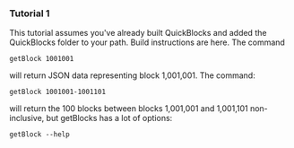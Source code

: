 ### Tutorial 1

This tutorial assumes you've already built QuickBlocks and added the QuickBlocks folder to your path. Build instructions are here. The command

    getBlock 1001001

will return JSON data representing block 1,001,001. The command:

    getBlock 1001001-1001101

will return the 100 blocks between blocks 1,001,001 and 1,001,101 non-inclusive, but getBlocks has a lot of options:

    getBlock --help
    
    

